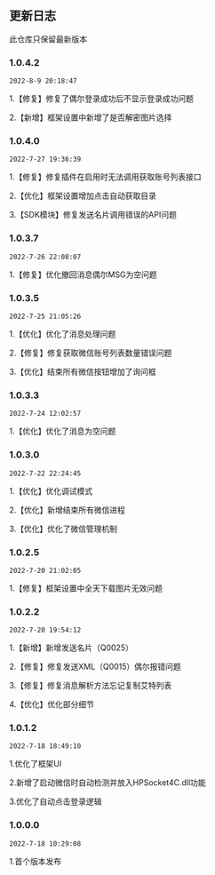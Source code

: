 ## 更新日志

此仓库只保留最新版本

### 1.0.4.2

`2022-8-9 20:18:47`

1.【修复】修复了偶尔登录成功后不显示登录成功问题

2.【新增】框架设置中新增了是否解密图片选择

### 1.0.4.0

`2022-7-27 19:36:39`

1.【修复】修复插件在启用时无法调用获取账号列表接口

2.【优化】框架设置增加点击自动获取目录

3.【SDK模块】修复发送名片调用错误的API问题

### 1.0.3.7

`2022-7-26 22:08:07`

1.【修复】优化撤回消息偶尔MSG为空问题

### 1.0.3.5

`2022-7-25 21:05:26`


1.【优化】优化了消息处理问题

2.【修复】修复获取微信账号列表数量错误问题

3.【优化】结束所有微信按钮增加了询问框

### 1.0.3.3

`2022-7-24 12:02:57`


1.【优化】优化了消息为空问题

### 1.0.3.0

`2022-7-22 22:24:45`


1.【优化】优化调试模式

2.【优化】新增结束所有微信进程

3.【优化】优化了微信管理机制

### 1.0.2.5

`2022-7-20 21:02:05`


1.【修复】框架设置中全天下载图片无效问题

### 1.0.2.2

`2022-7-20 19:54:12`

1.【新增】新增发送名片（Q0025）

2.【修复】修复发送XML（Q0015）偶尔报错问题

3.【修复】修复消息解析方法忘记复制艾特列表

4.【优化】优化部分细节

### 1.0.1.2

`2022-7-18 18:49:10`

1.优化了框架UI

2.新增了启动微信时自动检测并放入HPSocket4C.dll功能

3.优化了自动点击登录逻辑

### 1.0.0.0

`2022-7-18 10:29:08`

1.首个版本发布